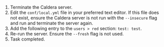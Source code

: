 1. Terminate the Caldera server.
1. Edit the `conf/local.yml` file in your preferred text editor. If this file does not exist, ensure the Caldera server is not run with the `--insecure` flag and run and terminate the server again.
1. Add the following entry to the `users > red` section: `test: test`.
1. Re-run the server. Ensure the `--fresh` flag is not used.
1. Task completed.